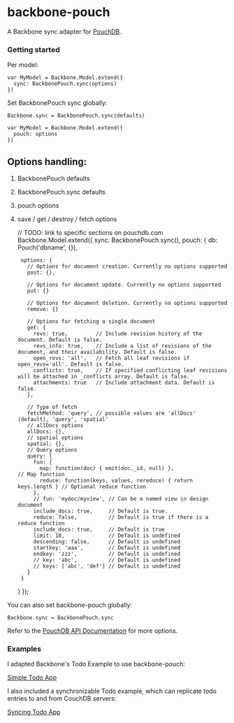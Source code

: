 # backbone-pouch

A Backbone sync adapter for [PouchDB](http://pouchdb.com/).


### Getting started

Per model:

    var MyModel = Backbone.Model.extend({
      sync: BackbonePouch.sync(options)
    })

    
Set BackbonePouch sync globally:

    Backbone.sync = BackbonePouch.sync(defaults)

    var MyModel = Backbone.Model.extend({
      pouch: options
    })


## Options handling:

1. BackbonePouch defaults
2. BackbonePouch.sync defaults
3. pouch options
4. save / get / destroy / fetch options
    

    // TODO: link to specific sections on pouchdb.com
    Backbone.Model.extend({
      sync: BackbonePouch.sync(),
      pouch: {
        db: Pouch('dbname', {}),

        options: {
          // Options for document creation. Currently no options supported
          post: {},           

          // Options for document update. Currently no options supported
          put: {}

          // Options for document deletion. Currently no options supported
          remove: {}

          // Options for fetching a single document
          get: {
            revs: true,         // Include revision history of the document. Default is false.
            revs_info: true,    // Include a list of revisions of the document, and their availability. Default is false.
            open_revs: 'all',   // Fetch all leaf revisions if open_revs='all'. Default is false.
            conflicts: true,    // If specified conflicting leaf revisions will be attached in _conflicts array. Default is false.
            attachments: true   // Include attachment data. Default is false.
          },

          // Type of fetch
          fetchMethod: 'query', // possible values are 'allDocs' (default), 'query', 'spatial'
          // allDocs options
          allDocs: {},
          // spatial options
          spatial: {},
          // Query options
          query: {
            fun: {
              map: function(doc) { emit(doc._id, null) },                     // Map function
              reduce: function(keys, values, rereduce) { return keys.length } // Optional reduce function
            },
            // fun: 'mydoc/myview', // Can be a named view in design document
            include_docs: true,     // Default is true.
            reduce: false,          // Default is true if there is a reduce function
            include_docs: true,     // Default is true
            limit: 10,              // Default is undefined
            descending: false,      // Default is undefined
            startkey: 'aaa',        // Default is undefined
            endkey: 'zzz',          // Default is undefined
            // key: 'abc',          // Default is undefined
            // keys: ['abc', 'def'] // Default is undefined
          }
        }
      }
    });


You can also set backbone-pouch globally:

    Backbone.sync = BackbonePouch.sync


Refer to the [PouchDB API Documentation](http://pouchdb.com/api.html) for more options.


### Examples

I adapted Backbone's Todo Example to use backbone-pouch:

[Simple Todo App](http://jo.github.com/backbone-pouch/examples/todos)


I also included a synchronizable Todo example,
which can replicate todo entries to and from CouchDB servers:

[Syncing Todo App](http://jo.github.com/backbone-pouch/examples/todos-sync/_attachments)


